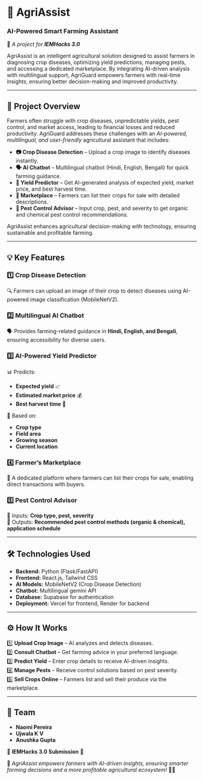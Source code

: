 # 🌾 AgriAssist 
### AI-Powered Smart Farming Assistant  

🚀 *A project for **IEMHacks 3.0***  

AgriAssist is an intelligent agricultural solution designed to assist farmers in diagnosing crop diseases, optimizing yield predictions, managing pests, and accessing a dedicated marketplace. By integrating AI-driven analysis with multilingual support, AgriGuard empowers farmers with real-time insights, ensuring better decision-making and improved productivity.  

---

## 🚜 Project Overview  

Farmers often struggle with crop diseases, unpredictable yields, pest control, and market access, leading to financial losses and reduced productivity. AgriGuard addresses these challenges with an *AI-powered, multilingual, and user-friendly* agricultural assistant that includes:  

- **📷 Crop Disease Detection** – Upload a crop image to identify diseases instantly.  
- **🗣️ AI Chatbot** – Multilingual chatbot (Hindi, English, Bengali) for quick farming guidance.  
- **🌱 Yield Predictor** – Get AI-generated analysis of expected yield, market price, and best harvest time.  
- **🛒 Marketplace** – Farmers can list their crops for sale with detailed descriptions.  
- **🐛 Pest Control Advisor** – Input crop, pest, and severity to get organic and chemical pest control recommendations.  

AgriAssist enhances agricultural decision-making with technology, ensuring sustainable and profitable farming.  

---

## 💡 Key Features  

### 1️⃣ **Crop Disease Detection**  
🔍 Farmers can upload an image of their crop to detect diseases using AI-powered image classification (MobileNetV2).  

### 2️⃣ **Multilingual AI Chatbot**  
🗣️ Provides farming-related guidance in **Hindi, English, and Bengali**, ensuring accessibility for diverse users.  

### 3️⃣ **AI-Powered Yield Predictor**  
📊 Predicts:  
   - **Expected yield** 📈  
   - **Estimated market price** 💰  
   - **Best harvest time** 🌾  

📌 Based on:  
   - **Crop type**  
   - **Field area**  
   - **Growing season**  
   - **Current location**  

### 4️⃣ **Farmer’s Marketplace**  
🛒 A dedicated platform where farmers can list their crops for sale, enabling direct transactions with buyers.  

### 5️⃣ **Pest Control Advisor**  
🐛 Inputs: **Crop type, pest, severity**  
🌾 Outputs: **Recommended pest control methods (organic & chemical), application schedule**  

---

## 🛠️ Technologies Used  

- **Backend:** Python (Flask/FastAPI)  
- **Frontend:** React.js, Tailwind CSS  
- **AI Models:** MobileNetV2 (Crop Disease Detection)
- **Chatbot:** Multilingual gemini API 
- **Database:** Supabase for authentication 
- **Deployment:**  Vercel for frontend, Render for backend  

---

## ⚙️ How It Works  

1️⃣ **Upload Crop Image** – AI analyzes and detects diseases.  
2️⃣ **Consult Chatbot** – Get farming advice in your preferred language.  
3️⃣ **Predict Yield** – Enter crop details to receive AI-driven insights.  
4️⃣ **Manage Pests** – Receive control solutions based on pest severity.  
5️⃣ **Sell Crops Online** – Farmers list and sell their produce via the marketplace.  

---

## 👥 Team  

- **Naomi Pereira**  
- **Ujwala K V**  
- **Anushka Gupta**  

📌 **IEMHacks 3.0 Submission** 🎯  

🚀 *AgriAssist empowers farmers with AI-driven insights, ensuring smarter farming decisions and a more profitable agricultural ecosystem!* 🌾🚜  
